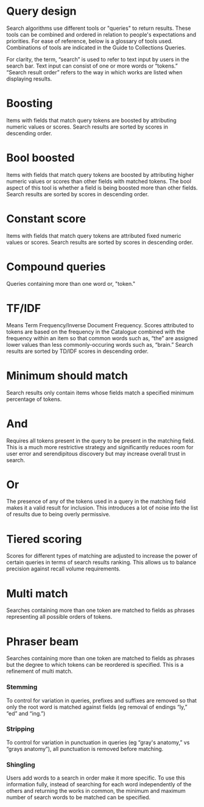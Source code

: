 # Query design

Search algorithms use different tools or "queries" to return results.  These tools can be combined and ordered in relation to people's expectations and priorities. For ease of reference, below is a glossary of tools used.  Combinations of tools are indicated in the Guide to Collections Queries.  

For clarity, the term, “search” is used to refer to text input by users in the search bar.  Text input can consist of one or more words or “tokens.” “Search result order” refers to the way in which works are listed when displaying results.


# Boosting

Items with fields that match query tokens are boosted by attributing numeric values or scores. Search results are sorted by scores in descending order.


# Bool boosted

Items with fields that match query tokens are boosted by attributing higher numeric values or scores than other fields with matched tokens. The bool aspect of this tool is whether a field is being boosted more than other fields. Search results are sorted by scores in descending order.


# Constant score

Items with fields that match query tokens are attributed fixed numeric values or scores. Search results are sorted by scores in descending order.


# Compound queries

Queries containing more than one word or, "token."


# TF/IDF

Means Term Frequency/Inverse Document Frequency.  Scores attributed to tokens are based on the frequency in the Catalogue combined with the frequency within an item so that common words such as, “the” are assigned lower values than less commonly-occuring words such as, “brain.” Search results are sorted by TD/IDF scores in descending order.


# Minimum should match

Search results only contain items whose fields match a specified minimum percentage of tokens.


# And

Requires all tokens present in the query to be present in the matching field. This is a much more restrictive strategy and significantly reduces room for user error and serendipitous discovery but may increase overall trust in search. 


# Or

The presence of any of the tokens used in a query in the matching field makes it a valid result for inclusion. This introduces a lot of noise into the list of results due to being overly permissive.


# Tiered scoring

Scores for different types of matching are adjusted to increase the power of certain queries in terms of search results ranking. This allows us to balance precision against recall volume requirements.


# Multi match

Searches containing more than one token are matched to fields as phrases representing all possible orders of tokens. 


# Phraser beam

Searches containing more than one token are matched to fields as phrases but the degree to which tokens can be reordered is specified. This is a refinement of multi match. 


### Stemming

To control for variation in queries, prefixes and suffixes are removed so that only the root word is matched against fields (eg removal of endings “ly,” “ed” and “ing.”)


### Stripping

To control for variation in punctuation in queries (eg “gray's anatomy,” vs “grays anatomy”), all punctuation is removed before matching.


### Shingling

Users add words to a search in order make it more specific.  To use this information fully, instead of searching for each word independently of the others and returning the works in common, the minimum and maximum number of search words to be matched can be specified.
